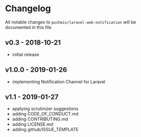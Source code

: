 # Changelog

All notable changes to `pushmix/laravel-web-notification` will be documented in this file

## v0.3 - 2018-10-21

- initial release

## v1.0.0 - 2019-01-26

- implementing Notification Channel for Laravel

## v1.1 - 2019-01-27

- applying scrutinizer suggestions
- adding CODE_OF_CONDUCT.md
- adding CONTRIBUTING.md
- adding LICENSE.md
- adding github/ISSUE_TEMPLATE
